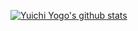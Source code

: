 [![Yuichi Yogo's github stats](https://github-readme-stats.vercel.app/api?username=yuichkun&count_private=true&show_icons=true&theme=dracula)](https://github.com/anuraghazra/github-readme-stats)
